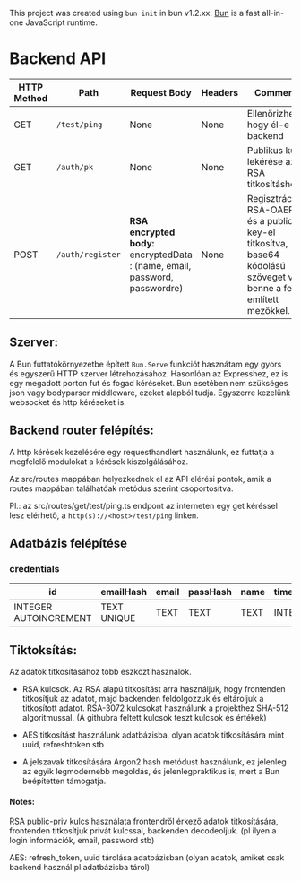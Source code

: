 This project was created using `bun init` in bun v1.2.xx. [Bun](https://bun.sh) is a fast all-in-one JavaScript runtime.

# Backend API 

| **HTTP Method**|**Path**| **Request Body**| **Headers**| **Comments**|
|----------------|--------|-----------------|------------|-------------|
| GET            | `/test/ping`| None  | None | Ellenőrizhetjük hogy él-e a backend |
| GET            | `/auth/pk` | None | None | Publikus kulcs lekérése az RSA titkosításhoz.
| POST           | `/auth/register`| **RSA encrypted body:** encryptedData : (name, email, password, passwordre) | None | Regisztráció RSA-OAEP-el és a public key-el titkosítva, base64 kódolású szöveget vár, benne a fent említett mezőkkel.

## Szerver:

A Bun futtatókörnyezetbe épített `Bun.Serve` funkciót hasznátam egy gyors és egyszerű HTTP szerver létrehozásához.
Hasonlóan az Expresshez, ez is egy megadott porton fut és fogad kéréseket.
Bun esetében nem szükséges json vagy bodyparser middleware, ezeket alapból tudja.
Egyszerre kezelünk websocket és http kéréseket is.

## Backend router felépítés:

A http kérések kezelésére egy requesthandlert használunk, ez futtatja a megfelelő modulokat a kérések kiszolgálásához.

Az src/routes mappában helyezkednek el az API elérési pontok, amik a routes mappában találhatóak metódus szerint csoportosítva.

Pl.: az src/routes/get/test/ping.ts endpont az interneten egy get kéréssel lesz elérhető, a `http(s)://<host>/test/ping` linken.

## Adatbázis felépítése

### credentials

| **id**            | **emailHash**    | **email**     | **passHash**   | **name**  | **timeCreated**  | **isActive** | **failedAttempts** | **lastLogin** | **role**   | **resetToken** | **twofaSecret** |
|-------------------|------------------|---------------|----------------|----------|-----------------|--------------|--------------------|---------------|-----------|----------------|-----------------|
| INTEGER AUTOINCREMENT | TEXT UNIQUE      | TEXT          | TEXT           | TEXT     | INTEGER          | NUMERIC      | INTEGER            | INTEGER       | TEXT      | TEXT           | TEXT            |



## Tiktoksítás:

Az adatok titkosításához több eszközt használok. 
- RSA kulcsok. Az RSA alapú titkosítást arra használjuk, hogy frontenden titkosítjuk az adatot, majd backenden feldolgozzuk és eltároljuk a titkosított adatot. RSA-3072 kulcsokat használunk a projekthez SHA-512 algoritmussal.
(A githubra feltett kulcsok teszt kulcsok és értékek)

- AES titkosítást használunk adatbázisba, olyan adatok titkosítására mint uuid, refreshtoken stb

- A jelszavak titkosítására Argon2 hash metódust használunk, ez jelenleg az egyik legmodernebb megoldás, és jelenlegpraktikus is, mert a Bun beépítetten támogatja.

#### Notes:

RSA public-priv kulcs használata frontendről érkező adatok titkosítására, frontenden titkosítjuk privát kulcssal, backenden decodeoljuk. (pl ilyen a login információk, email, password stb)

AES: refresh_token, uuid tárolása adatbázisban (olyan adatok, amiket csak backend használ pl adatbázisba tárol)